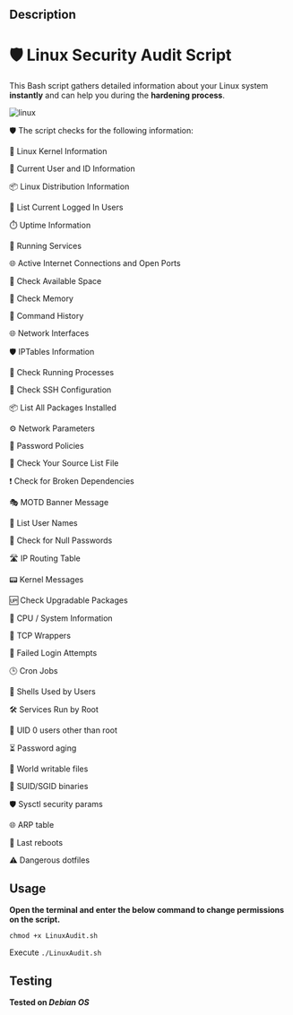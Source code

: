 ## Description 

# 🛡️ Linux Security Audit Script

This Bash script gathers detailed information about your Linux system **instantly** and can help you during the **hardening process**.


![linux](https://github.com/user-attachments/assets/ec5251e0-7fa7-4434-b123-da84f41035f8)


🛡️ The script checks for the following information:

🐧 Linux Kernel Information

👤 Current User and ID Information

📦 Linux Distribution Information

👥 List Current Logged In Users

⏱️ Uptime Information

🔧 Running Services

🌐 Active Internet Connections and Open Ports

💽 Check Available Space

🧠 Check Memory

📜 Command History

🌐 Network Interfaces

🛡️ IPTables Information

🧾 Check Running Processes

🔐 Check SSH Configuration

📦 List All Packages Installed

⚙️ Network Parameters

🧷 Password Policies

📁 Check Your Source List File

❗ Check for Broken Dependencies

🎭 MOTD Banner Message

👥 List User Names

🚫 Check for Null Passwords

🛣️ IP Routing Table

📟 Kernel Messages

🆙 Check Upgradable Packages

🧮 CPU / System Information

🧱 TCP Wrappers

🔐 Failed Login Attempts

🕒 Cron Jobs

🐚 Shells Used by Users

🛠️ Services Run by Root

👑 UID 0 users other than root

⏳ Password aging

📂 World writable files

🧷 SUID/SGID binaries

🛡️ Sysctl security params

🌐 ARP table

🔄 Last reboots

⚠️ Dangerous dotfiles



## Usage

**Open the terminal and enter the below command to change permissions on the script.**

```chmod +x LinuxAudit.sh```

Execute ```./LinuxAudit.sh```


## Testing

**Tested on _Debian OS_**



